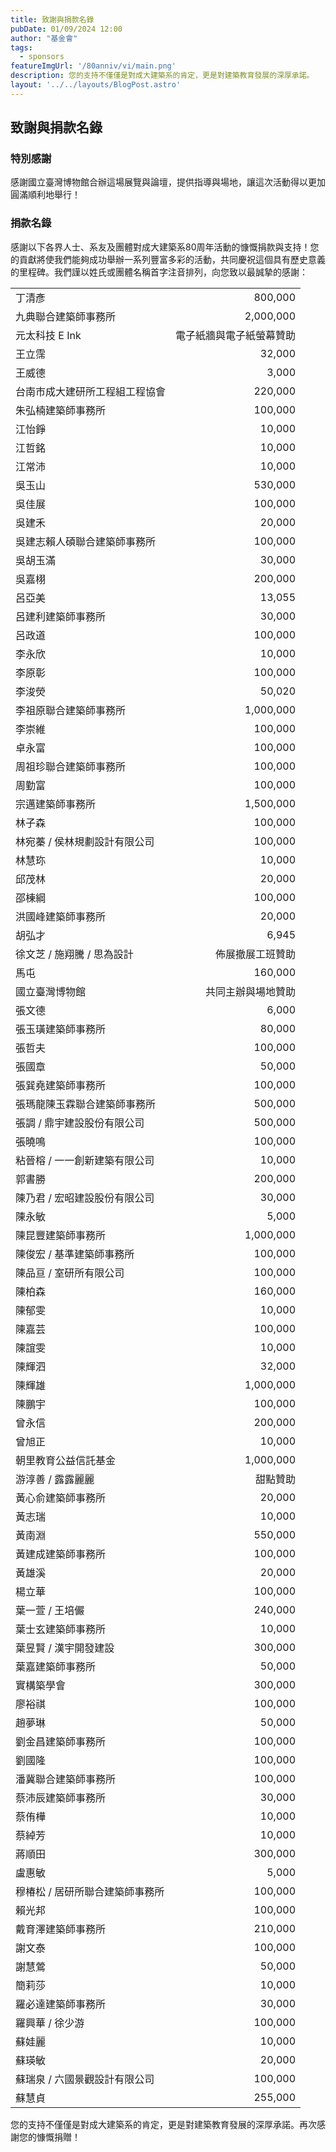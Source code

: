 ```yaml
---
title: 致謝與捐款名錄
pubDate: 01/09/2024 12:00
author: "基金會"
tags:
  - sponsors
featureImgUrl: '/80anniv/vi/main.png'
description: 您的支持不僅僅是對成大建築系的肯定，更是對建築教育發展的深厚承諾。
layout: '../../layouts/BlogPost.astro'
---
```


## 致謝與捐款名錄

### 特別感謝
感謝國立臺灣博物館合辦這場展覽與論壇，提供指導與場地，讓這次活動得以更加圓滿順利地舉行！

### 捐款名錄
感謝以下各界人士、系友及團體對成大建築系80周年活動的慷慨捐款與支持！您的貢獻將使我們能夠成功舉辦一系列豐富多彩的活動，共同慶祝這個具有歷史意義的里程碑。我們謹以姓氏或團體名稱首字注音排列，向您致以最誠摯的感謝：

<style>
  /* Target the first column and align text to the left */
  table td:first-child {
    text-align: left;
  }

  /* Target the second column and align text to the right */
  table td:nth-child(2) {
    text-align: right;
  }
</style>
| |              |
| --- |--------------|
|丁清彥 | 800,000 |
|九典聯合建築師事務所 | 2,000,000 |
|元太科技 E Ink | 電子紙牆與電子紙螢幕贊助|
|王立霈 | 32,000 |
|王威德 | 3,000 |
|台南市成大建研所工程組工程協會 | 220,000 |
|朱弘楠建築師事務所 | 100,000 |
|江怡錚 | 10,000 |
|江哲銘 | 10,000 |
|江常沛 | 10,000 |
|吳玉山 | 530,000 |
|吳佳展 | 100,000 |
|吳建禾 | 20,000 |
|吳建志賴人碩聯合建築師事務所 | 100,000 |
|吳胡玉滿 | 30,000 |
|吳嘉栩 | 200,000 |
|呂亞美 | 13,055 |
|呂建利建築師事務所 | 30,000 |
|呂政道 | 100,000 |
|李永欣 | 10,000 |
|李原彰  | 100,000|
|李浚熒 | 50,020 |
|李祖原聯合建築師事務所 | 1,000,000 |
|李崇維 | 100,000 |
|卓永富 | 100,000 |
|周祖珍聯合建築師事務所 | 100,000 |
|周勤富 | 100,000 |
|宗邁建築師事務所 | 1,500,000 |
|林子森 | 100,000 |
|林宛蓁 / 侯林規劃設計有限公司 | 100,000 |
|林慧珎 | 10,000 |
|邱茂林 | 20,000 |
|邵棟綱 | 100,000 |
|洪國峰建築師事務所 | 20,000 |
|胡弘才 | 6,945 |
|徐文芝 / 施翔騰 / 思為設計 | 佈展撤展工班贊助|
|馬屯 | 160,000 |
|國立臺灣博物館 | 共同主辦與場地贊助|
|張文德 | 6,000 |
|張玉璜建築師事務所 | 80,000 |
|張哲夫 | 100,000 |
|張國章 | 50,000 |
|張巽堯建築師事務所 | 100,000 |
|張瑪龍陳玉霖聯合建築師事務所 | 500,000 |
|張調 / 鼎宇建設股份有限公司 | 500,000 |
|張曉鳴 | 100,000 |
|粘晉榕 / 一一創新建築有限公司 | 10,000 |
|郭書勝 | 200,000 |
|陳乃君 / 宏昭建設股份有限公司 | 30,000 |
|陳永敏 | 5,000 |
|陳昆豐建築師事務所 | 1,000,000 |
|陳俊宏 / 基準建築師事務所 | 100,000 |
|陳品亘 / 室研所有限公司 | 100,000 |
|陳柏森 | 160,000 |
|陳郁雯 | 10,000 |
|陳嘉芸 | 100,000 |
|陳誼雯 | 10,000 |
|陳輝泗 | 32,000 |
|陳輝雄 | 1,000,000 |
|陳鵬宇 | 100,000 |
|曾永信 | 200,000 |
|曾旭正 | 10,000 |
|朝里教育公益信託基金 | 1,000,000 |
|游淳善 / 露露麗麗 | 甜點贊助|
|黃心俞建築師事務所 | 20,000 |
|黃志瑞 | 10,000 |
|黃南淵 | 550,000 |
|黃建成建築師事務所 | 100,000 |
|黃雄溪 | 20,000 |
|楊立華 | 100,000 |
|葉一萱 / 王培儼 | 240,000 |
|葉士玄建築師事務所 | 10,000 |
|葉昱賢 / 漢宇開發建設 | 300,000 |
|葉嘉建築師事務所 | 50,000 |
|實構築學會 | 300,000 |
|廖裕祺 | 100,000 |
|趙夢琳 | 50,000 |
|劉金昌建築師事務所 | 100,000 |
|劉國隆 | 100,000 |
|潘冀聯合建築師事務所 | 100,000 |
|蔡沛辰建築師事務所 | 30,000 |
|蔡侑樺 | 10,000 |
|蔡綽芳 | 10,000 |
|蔣順田 | 300,000 |
|盧惠敏 | 5,000 |
|穆椿松 / 居研所聯合建築師事務所 | 100,000 |
|賴光邦 | 100,000 |
|戴育澤建築師事務所 | 210,000 |
|謝文泰 | 100,000 |
|謝慧鶯 | 50,000 |
|簡莉莎 | 10,000 |
|羅必達建築師事務所 | 30,000 |
|羅興華 / 徐少游 | 100,000 |
|蘇娃麗 | 10,000 |
|蘇瑛敏 | 20,000 |
|蘇瑞泉 / 六國景觀設計有限公司 | 100,000 |
|蘇慧貞 | 255,000 |


您的支持不僅僅是對成大建築系的肯定，更是對建築教育發展的深厚承諾。再次感謝您的慷慨捐贈！

